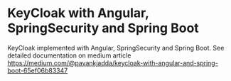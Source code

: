 # KeyCloak with Angular, SpringSecurity and Spring Boot
KeyCloak implemented with Angular, SpringSecurity and Spring Boot. See detailed documentation on medium article https://medium.com/@pavankjadda/keycloak-with-angular-and-spring-boot-65ef06b83347
